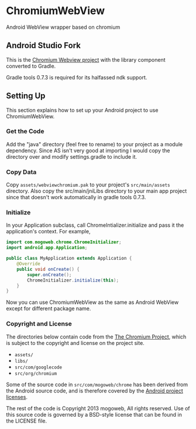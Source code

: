 ChromiumWebView
================

Android WebView wrapper based on chromium

## Android Studio Fork

This is the [Chromium Webview project](https://github.com/mojoweb/chromium_webview)
with the library component converted to Gradle.

Gradle tools 0.7.3 is required for its halfassed ndk support.

## Setting Up

This section explains how to set up your Android project to use ChromiumWebView.

### Get the Code

Add the "java" directory (feel free to rename) to your project as a module dependency.
Since AS isn't very good at importing I would copy the directory over and modify
settings.gradle to include it.

### Copy Data

Copy `assets/webviewchromium.pak` to your project's `src/main/assets` directory. Also copy the
src/main/jniLibs directory to your main app project since that doesn't work automatically
in gradle tools 0.7.3.

### Initialize

In your Application subclass, call ChromeIntializer.initialize and pass it the 
application's context. For example,

```java
import com.mogoweb.chrome.ChromeInitializer;
import android.app.Application;

public class MyApplication extends Application {
    @Override
    public void onCreate() {
        super.onCreate();
        ChromeInitializer.initialize(this);
    }
}
```

Now you can use ChromiumWebView as the same as Android WebView except for different
package name.

### Copyright and License

The directories below contain code from the
[The Chromium Project](http://www.chromium.org/), which is subject to the
copyright and license on the project site.

* `assets/`
* `libs/`
* `src/com/googlecode`
* `src/org/chromium`

Some of the source code in `src/com/mogoweb/chrome` has been derived from the
Android source code, and is therefore covered by the
[Android project licenses](http://source.android.com/source/licenses.html).

The rest of the code is Copyright 2013 mogoweb, All rights reserved. Use of 
this source code is governed by a BSD-style license that can be found in the LICENSE file.

